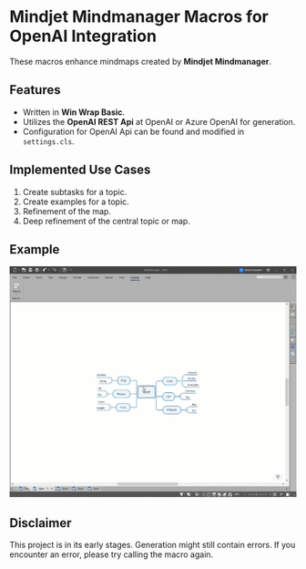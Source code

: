# Mindjet Mindmanager Macros for OpenAI Integration

These macros enhance mindmaps created by **Mindjet Mindmanager**.

## Features

- Written in **Win Wrap Basic**.
- Utilizes the **OpenAI REST Api** at OpenAI or Azure OpenAI for generation.
- Configuration for OpenAI Api can be found and modified in `settings.cls`.

## Implemented Use Cases

1. Create subtasks for a topic.
2. Create examples for a topic.
3. Refinement of the map.
4. Deep refinement of the central topic or map.

## Example

![Drag Racing](macros.gif)

## Disclaimer

This project is in its early stages. Generation might still contain errors. If you encounter an error, please try calling the macro again.
